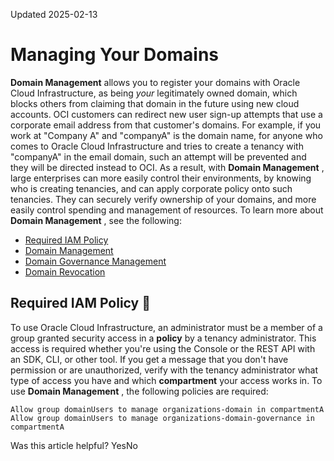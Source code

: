 Updated 2025-02-13
# Managing Your Domains
**Domain Management** allows you to register your domains with Oracle Cloud Infrastructure, as being _your_ legitimately owned domain, which blocks others from claiming that domain in the future using new cloud accounts. OCI customers can redirect new user sign-up attempts that use a corporate email address from that customer's domains.
For example, if you work at "Company A" and "companyA" is the domain name, for anyone who comes to Oracle Cloud Infrastructure and tries to create a tenancy with "companyA" in the email domain, such an attempt will be prevented and they will be directed instead to OCI.
As a result, with **Domain Management** , large enterprises can more easily control their environments, by knowing who is creating tenancies, and can apply corporate policy onto such tenancies. They can securely verify ownership of your domains, and more easily control spending and management of resources.
To learn more about **Domain Management** , see the following:
  * [Required IAM Policy](https://docs.oracle.com/en-us/iaas/Content/General/domain/domains.htm#domainmanage_required_IAM_policy)
  * [Domain Management](https://docs.oracle.com/en-us/iaas/Content/General/domain/domain-management.htm#domain_management "Learn about domain management.")
  * [Domain Governance Management](https://docs.oracle.com/en-us/iaas/Content/General/domain/domaingov-management.htm#domaingov_management "Learn about domain governance management.")
  * [Domain Revocation](https://docs.oracle.com/en-us/iaas/Content/General/domain/domain_revocation.htm#domain_revocation "Oracle regularly checks that a claimed domain is still valid and assigned to the correct owner. If a domain doesn't pass this verification check, you receive an email notification and have 72 hours to update the TXT record information. If no action is taken, the domain is revoked.")


## Required IAM Policy 🔗 
To use Oracle Cloud Infrastructure, an administrator must be a member of a group granted security access in a **policy** by a tenancy administrator. This access is required whether you're using the Console or the REST API with an SDK, CLI, or other tool. If you get a message that you don't have permission or are unauthorized, verify with the tenancy administrator what type of access you have and which **compartment** your access works in.
To use **Domain Management** , the following policies are required:
```
Allow group domainUsers to manage organizations-domain in compartmentA
Allow group domainUsers to manage organizations-domain-governance in compartmentA
```

Was this article helpful?
YesNo


